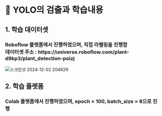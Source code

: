 # 📘 YOLO의 검출과 학습내용
<h2> 1. 학습 데이터셋 </h2>
<h3> Roboflow 플렛폼에서 진행하였으며, 직접 라벨링을 진행함 <br>
데이터셋 주소 : https://universe.roboflow.com/plant-d9kp3/plant_detection-poizj </h3> 

![스크린샷 2024-12-02 204929](https://github.com/user-attachments/assets/b615fcfd-cbc9-4675-a0f7-da71058fe5db)

<h2> 2. 학습 플렛폼 </h2>
<h3> Colab 플랫폼에서 진행하였으며, epoch = 100, batch_size = 8으로 진행 </h3> <br>


